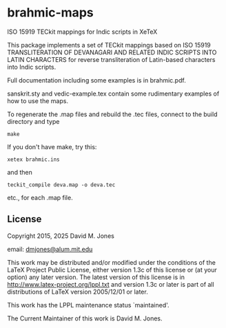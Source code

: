 # brahmic-maps
ISO 15919 TECkit mappings for Indic scripts in XeTeX

This package implements a set of TECkit mappings based on ISO 15919
TRANSLITERATION OF DEVANAGARI AND RELATED INDIC SCRIPTS INTO LATIN
CHARACTERS for reverse transliteration of Latin-based characters into
Indic scripts.

Full documentation including some examples is in brahmic.pdf.

sanskrit.sty and vedic-example.tex contain some rudimentary examples
of how to use the maps.

To regenerate the .map files and rebuild the .tec files, connect to
the build directory and type

    make

If you don't have make, try this:

    xetex brahmic.ins

and then

    teckit_compile deva.map -o deva.tec

etc., for each .map file.

## License

Copyright 2015, 2025 David M. Jones

email: dmjones@alum.mit.edu

This work may be distributed and/or modified under the
conditions of the LaTeX Project Public License, either version 1.3c
of this license or (at your option) any later version.
The latest version of this license is in
  http://www.latex-project.org/lppl.txt
and version 1.3c or later is part of all distributions of LaTeX
version 2005/12/01 or later.

This work has the LPPL maintenance status `maintained'.

The Current Maintainer of this work is David M. Jones.
